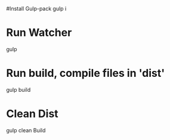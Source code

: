 #Install Gulp-pack
gulp i

# Run Watcher
gulp

# Run build, compile files in 'dist'
gulp build

# Clean Dist 
gulp clean Build

